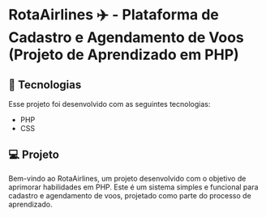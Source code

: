 # RotaAirlines ✈️ - Plataforma de Cadastro e Agendamento de Voos (Projeto de Aprendizado em PHP)

## :test_tube: Tecnologias 

Esse projeto foi desenvolvido com as seguintes tecnologias:

* PHP
* CSS

## :computer: Projeto

Bem-vindo ao RotaAirlines, um projeto desenvolvido com o objetivo de aprimorar habilidades em PHP. Este é um sistema simples e funcional para cadastro e agendamento de voos, projetado como parte do processo de aprendizado.



